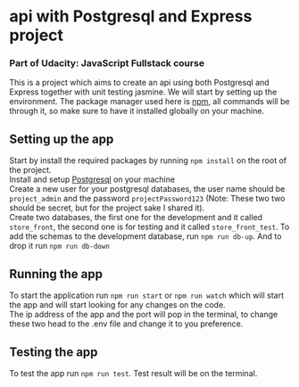 # api with Postgresql and Express project

### Part of Udacity: JavaScript Fullstack course

This is a project which aims to create an api using both Postgresql and Express together with unit testing jasmine. We will start by setting up the environment. The package manager used here is [npm](https://www.npmjs.com/), all commands will be through it, so make sure to have it installed globally on your machine.

## Setting up the app

Start by install the required packages by running `npm install` on the root of the project.<br>
Install and setup [Postgresql](https://www.postgresql.org/) on your machine<br>
Create a new user for your postgresql databases, the user name should be `project_admin` and the password `projectPassword123` (Note: These two two should be secret, but for the project sake I shared it).<br>
Create two databases, the first one for the development and it called `store_front`, the second one is for testing and it called `store_front_test`.
To add the schemas to the development database, run `npm run db-up`. And to drop it run `npm run db-down`

## Running the app

To start the application run `npm run start` or `npm run watch` which will start the app and will start looking for any changes on the code.<br>
The ip address of the app and the port will pop in the terminal, to change these two head to the .env file and change it to you preference.

## Testing the app

To test the app run `npm run test`. Test result will be on the terminal.
